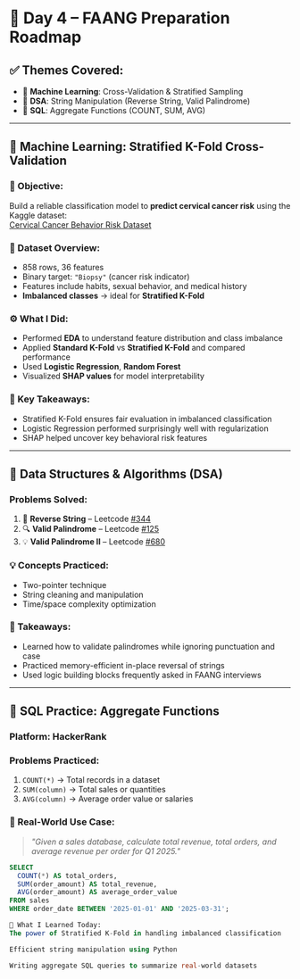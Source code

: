 # 📅 Day 4 – FAANG Preparation Roadmap

## ✅ Themes Covered:
- 🧪 **Machine Learning**: Cross-Validation & Stratified Sampling  
- 📘 **DSA**: String Manipulation (Reverse String, Valid Palindrome)  
- 🎯 **SQL**: Aggregate Functions (COUNT, SUM, AVG)

---

## 🔬 Machine Learning: Stratified K-Fold Cross-Validation

### 📌 Objective:
Build a reliable classification model to **predict cervical cancer risk** using the Kaggle dataset:  
[Cervical Cancer Behavior Risk Dataset](https://www.kaggle.com/datasets/fedesoriano/cervical-cancer-behavior-risk)

### 📁 Dataset Overview:
- 858 rows, 36 features
- Binary target: `"Biopsy"` (cancer risk indicator)
- Features include habits, sexual behavior, and medical history
- **Imbalanced classes** → ideal for **Stratified K-Fold**

### ⚙️ What I Did:
- Performed **EDA** to understand feature distribution and class imbalance
- Applied **Standard K-Fold** vs **Stratified K-Fold** and compared performance
- Used **Logistic Regression**, **Random Forest**
- Visualized **SHAP values** for model interpretability

### 🧠 Key Takeaways:
- Stratified K-Fold ensures fair evaluation in imbalanced classification
- Logistic Regression performed surprisingly well with regularization
- SHAP helped uncover key behavioral risk features

---

## 📘 Data Structures & Algorithms (DSA)

### Problems Solved:
1. 🔄 **Reverse String** – Leetcode [#344](https://leetcode.com/problems/reverse-string/)
2. 🔍 **Valid Palindrome** – Leetcode [#125](https://leetcode.com/problems/valid-palindrome/)
3. 💡 **Valid Palindrome II** – Leetcode [#680](https://leetcode.com/problems/valid-palindrome-ii/)

### 💡 Concepts Practiced:
- Two-pointer technique
- String cleaning and manipulation
- Time/space complexity optimization

### 📌 Takeaways:
- Learned how to validate palindromes while ignoring punctuation and case
- Practiced memory-efficient in-place reversal of strings
- Used logic building blocks frequently asked in FAANG interviews

---

## 🎯 SQL Practice: Aggregate Functions

### Platform: HackerRank

### Problems Practiced:
1. `COUNT(*)` → Total records in a dataset
2. `SUM(column)` → Total sales or quantities
3. `AVG(column)` → Average order value or salaries

### 💼 Real-World Use Case:
> *"Given a sales database, calculate total revenue, total orders, and average revenue per order for Q1 2025."*

```sql
SELECT 
  COUNT(*) AS total_orders,
  SUM(order_amount) AS total_revenue,
  AVG(order_amount) AS average_order_value
FROM sales
WHERE order_date BETWEEN '2025-01-01' AND '2025-03-31';

🚀 What I Learned Today:
The power of Stratified K-Fold in handling imbalanced classification

Efficient string manipulation using Python

Writing aggregate SQL queries to summarize real-world datasets
